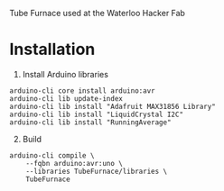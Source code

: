 Tube Furnace used at the Waterloo Hacker Fab

# Installation

1. Install Arduino libraries
```
arduino-cli core install arduino:avr
arduino-cli lib update-index
arduino-cli lib install "Adafruit MAX31856 Library"
arduino-cli lib install "LiquidCrystal I2C"
arduino-cli lib install "RunningAverage"
```

2. Build
```
arduino-cli compile \
    --fqbn arduino:avr:uno \
    --libraries TubeFurnace/libraries \
    TubeFurnace
```
